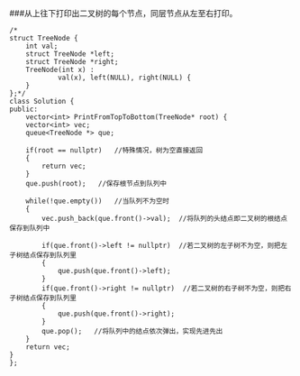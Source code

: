 ###从上往下打印出二叉树的每个节点，同层节点从左至右打印。

    /*
    struct TreeNode {
    	int val;
    	struct TreeNode *left;
    	struct TreeNode *right;
    	TreeNode(int x) :
    			val(x), left(NULL), right(NULL) {
    	}
    };*/
    class Solution {
    public:
        vector<int> PrintFromTopToBottom(TreeNode* root) {
        vector<int> vec;
        queue<TreeNode *> que;
        
        if(root == nullptr)   //特殊情况，树为空直接返回
        {
            return vec;
        }
        que.push(root);   //保存根节点到队列中
        
        while(!que.empty())   //当队列不为空时
        {
            vec.push_back(que.front()->val);  //将队列的头结点即二叉树的根结点保存到队列中
            
            if(que.front()->left != nullptr)  //若二叉树的左子树不为空，则把左子树结点保存到队列里
            {
                que.push(que.front()->left);
            }
            if(que.front()->right != nullptr)  //若二叉树的右子树不为空，则把右子树结点保存到队列里
            {
                que.push(que.front()->right);
            }
            que.pop();   //将队列中的结点依次弹出，实现先进先出
        }
        return vec;
    }
    };








